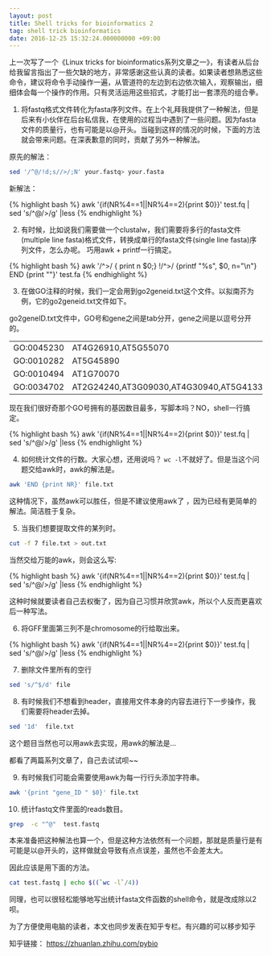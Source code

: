 ```yaml
---
layout: post
title: Shell tricks for bioinformatics 2
tag: shell trick bioinformatics
date: 2016-12-25 15:32:24.000000000 +09:00
---
```


上一次写了一个《Linux tricks for bioinformatics系列文章之一》，有读者从后台给我留言指出了一些欠缺的地方，非常感谢这些认真的读者。如果读者想熟悉这些命令，建议将命令手动操作一遍，从管道符的左边到右边依次输入，观察输出，细细体会每一个操作的作用。只有灵活运用这些招式，才能打出一套漂亮的组合拳。


1) 将fastq格式文件转化为fasta序列文件。在上个礼拜我提供了一种解法，但是后来有小伙伴在后台私信我，在使用的过程当中遇到了一些问题。因为fasta文件的质量行，也有可能是以@开头。当碰到这样的情况的时候，下面的方法就会带来问题。在深表歉意的同时，贡献了另外一种解法。

原先的解法：

```bash 
sed '/^@/!d;s//>/;N' your.fastq> your.fasta 
```


新解法：


{% highlight bash %}
awk '{if(NR%4==1||NR%4==2){print $0}}'  test.fq | sed 's/^@/>/g' |less
{% endhighlight %}


2)  有时候，比如说我们需要做一个clustalw，我们需要将多行的fasta文件(multiple line fasta)格式文件，转换成单行的fasta文件(single line fasta)序列文件，怎么办呢。 巧用awk + printf一行搞定。


{% highlight bash %}
awk '/^>/ { print n $0;}  !/^>/ {printf "%s", $0, n="\n"}  END {print ""}'  test.fa
{% endhighlight %}




3) 在做GO注释的时候，我们一定会用到go2geneid.txt这个文件。以拟南芥为例，它的go2geneid.txt文件如下。

go2geneID.txt文件中，GO号和gene之间是tab分开，gene之间是以逗号分开的。

|              |                                                  |
| ------------ | -------------------------------------------------|
| GO:0045230   | AT4G26910,AT5G55070                              |
| GO:0010282   | AT5G45890                                        |
| GO:0010494   | AT1G70070                                        |
| GO:0034702   | AT2G24240,AT3G09030,AT4G30940,AT5G41330,AT5G55000|

现在我们很好奇那个GO号拥有的基因数目最多，写脚本吗？NO，shell一行搞定。

{% highlight bash %}
awk '{if(NR%4==1||NR%4==2){print $0}}'  test.fq | sed 's/^@/>/g' |less
{% endhighlight %}





4) 如何统计文件的行数。大家心想，还用说吗？ `wc -l`不就好了。但是当这个问题交给awk时，awk的解法是。 


```bash
awk 'END {print NR}' file.txt 
```


这种情况下，虽然awk可以胜任，但是不建议使用awk了 ，因为已经有更简单的解法。简洁胜于复杂。



5)  当我们想要提取文件的某列时。


```bash
cut -f 7 file.txt > out.txt
```



当然交给万能的awk，则会这么写:

{% highlight bash %}
awk '{if(NR%4==1||NR%4==2){print $0}}'  test.fq | sed 's/^@/>/g' |less
{% endhighlight %}

这种时候就要读者自己去权衡了，因为自己习惯并欣赏awk，所以个人反而更喜欢后一种写法。



6)  将GFF里面第三列不是chromosome的行给取出来。

{% highlight bash %}
awk '{if(NR%4==1||NR%4==2){print $0}}'  test.fq | sed 's/^@/>/g' |less
{% endhighlight %}


7)  删除文件里所有的空行



```bash
sed 's/^$/d' file
```


8)  有时候我们不想看到header，直接用文件本身的内容去进行下一步操作，我们需要将header去掉。


```bash
sed '1d'  file.txt
```


这个题目当然也可以用awk去实现，用awk的解法是...

都看了两篇系列文章了，自己去试试呗~~



9)  有时候我们可能会需要使用awk为每一行行头添加字符串。


```bash
awk '{print "gene_ID " $0}' file.txt
```


10) 统计fastq文件里面的reads数目。


```bash
grep  -c "^@"  test.fastq
```


本来准备把这种解法也算一个，但是这种方法依然有一个问题，那就是质量行是有可能是以@开头的，这样做就会导致有点点误差，虽然也不会差太大。



因此应该是用下面的方法。


```bash
cat test.fastq | echo $((`wc -l`/4)) 
```

同理，也可以很轻松能够地写出统计fasta文件函数的shell命令，就是改成除以2呗。



为了方便使用电脑的读者，本文也同步发表在知乎专栏。有兴趣的可以移步知乎

知乎链接：  https://zhuanlan.zhihu.com/pybio
